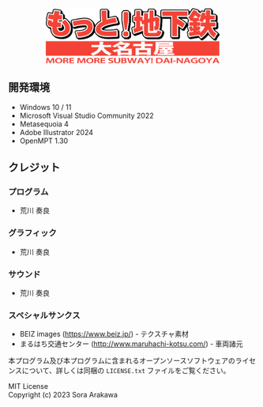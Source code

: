 <div align="center">
<img src="./Others/logo.png" width="70%">
</div>

## 開発環境

- Windows 10 / 11
- Microsoft Visual Studio Community 2022
- Metasequoia 4
- Adobe Illustrator 2024
- OpenMPT 1.30

## クレジット

### プログラム

- 荒川 奏良

### グラフィック

- 荒川 奏良

### サウンド

- 荒川 奏良

### スペシャルサンクス

- BEIZ images (https://www.beiz.jp/) - テクスチャ素材
- まるはち交通センター (http://www.maruhachi-kotsu.com/) - 車両諸元

本プログラム及び本プログラムに含まれるオープンソースソフトウェアのライセンスについて、詳しくは同梱の `LICENSE.txt` ファイルをご覧ください。

MIT License  
Copyright (c) 2023 Sora Arakawa
